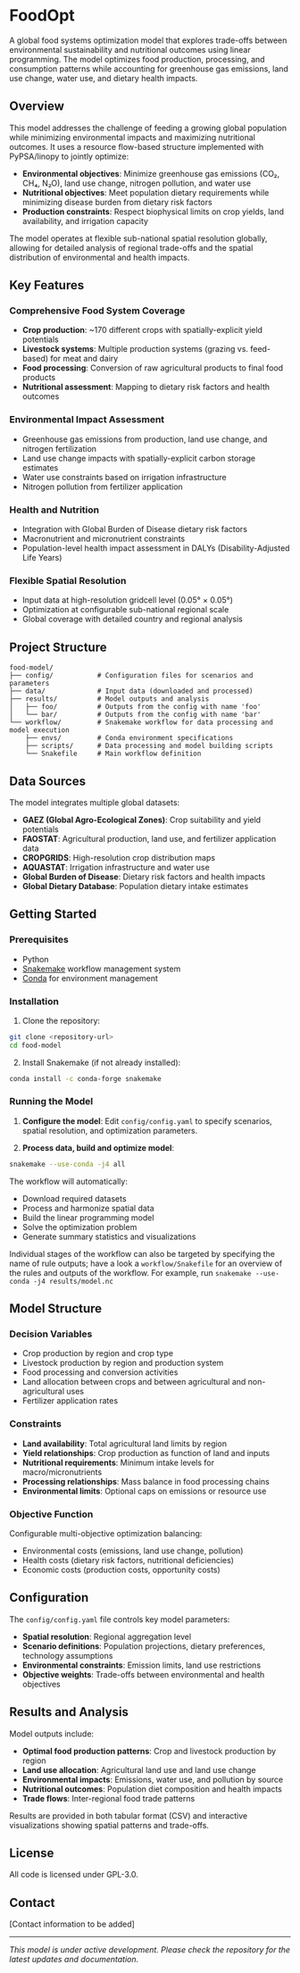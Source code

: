 # FoodOpt

A global food systems optimization model that explores trade-offs between environmental sustainability and nutritional outcomes using linear programming. The model optimizes food production, processing, and consumption patterns while accounting for greenhouse gas emissions, land use change, water use, and dietary health impacts.

## Overview

This model addresses the challenge of feeding a growing global population while minimizing environmental impacts and maximizing nutritional outcomes. It uses a resource flow-based structure implemented with PyPSA/linopy to jointly optimize:

- **Environmental objectives**: Minimize greenhouse gas emissions (CO₂, CH₄, N₂O), land use change, nitrogen pollution, and water use
- **Nutritional objectives**: Meet population dietary requirements while minimizing disease burden from dietary risk factors
- **Production constraints**: Respect biophysical limits on crop yields, land availability, and irrigation capacity

The model operates at flexible sub-national spatial resolution globally, allowing for detailed analysis of regional trade-offs and the spatial distribution of environmental and health impacts.

## Key Features

### Comprehensive Food System Coverage
- **Crop production**: ~170 different crops with spatially-explicit yield potentials
- **Livestock systems**: Multiple production systems (grazing vs. feed-based) for meat and dairy
- **Food processing**: Conversion of raw agricultural products to final food products
- **Nutritional assessment**: Mapping to dietary risk factors and health outcomes

### Environmental Impact Assessment
- Greenhouse gas emissions from production, land use change, and nitrogen fertilization
- Land use change impacts with spatially-explicit carbon storage estimates
- Water use constraints based on irrigation infrastructure
- Nitrogen pollution from fertilizer application

### Health and Nutrition
- Integration with Global Burden of Disease dietary risk factors
- Macronutrient and micronutrient constraints
- Population-level health impact assessment in DALYs (Disability-Adjusted Life Years)

### Flexible Spatial Resolution
- Input data at high-resolution gridcell level (0.05° × 0.05°)
- Optimization at configurable sub-national regional scale
- Global coverage with detailed country and regional analysis

## Project Structure

```
food-model/
├── config/           # Configuration files for scenarios and parameters
├── data/             # Input data (downloaded and processed)
├── results/          # Model outputs and analysis
│   ├── foo/          # Outputs from the config with name 'foo'
│   └── bar/          # Outputs from the config with name 'bar'
└── workflow/         # Snakemake workflow for data processing and model execution
    ├── envs/         # Conda environment specifications
    ├── scripts/      # Data processing and model building scripts
    └── Snakefile     # Main workflow definition
```

## Data Sources

The model integrates multiple global datasets:

- **GAEZ (Global Agro-Ecological Zones)**: Crop suitability and yield potentials
- **FAOSTAT**: Agricultural production, land use, and fertilizer application data
- **CROPGRIDS**: High-resolution crop distribution maps
- **AQUASTAT**: Irrigation infrastructure and water use
- **Global Burden of Disease**: Dietary risk factors and health impacts
- **Global Dietary Database**: Population dietary intake estimates

## Getting Started

### Prerequisites

- Python
- [Snakemake](https://snakemake.readthedocs.io/) workflow management system
- [Conda](https://github.com/conda-forge/miniforge/) for environment management

### Installation

1. Clone the repository:
```bash
git clone <repository-url>
cd food-model
```

2. Install Snakemake (if not already installed):
```bash
conda install -c conda-forge snakemake
```

### Running the Model

1. **Configure the model**: Edit `config/config.yaml` to specify scenarios, spatial resolution, and optimization parameters.

2. **Process data, build and optimize model**:
```bash
snakemake --use-conda -j4 all
```

The workflow will automatically:
- Download required datasets
- Process and harmonize spatial data
- Build the linear programming model
- Solve the optimization problem
- Generate summary statistics and visualizations

Individual stages of the workflow can also be targeted by specifying the name of rule outputs; have a look a `workflow/Snakefile` for an overview of the rules and outputs of the workflow. For example, run `snakemake --use-conda -j4 results/model.nc`

## Model Structure

### Decision Variables
- Crop production by region and crop type
- Livestock production by region and production system
- Food processing and conversion activities
- Land allocation between crops and between agricultural and non-agricultural uses
- Fertilizer application rates

### Constraints
- **Land availability**: Total agricultural land limits by region
- **Yield relationships**: Crop production as function of land and inputs
- **Nutritional requirements**: Minimum intake levels for macro/micronutrients
- **Processing relationships**: Mass balance in food processing chains
- **Environmental limits**: Optional caps on emissions or resource use

### Objective Function
Configurable multi-objective optimization balancing:
- Environmental costs (emissions, land use change, pollution)
- Health costs (dietary risk factors, nutritional deficiencies)
- Economic costs (production costs, opportunity costs)

## Configuration

The `config/config.yaml` file controls key model parameters:

- **Spatial resolution**: Regional aggregation level
- **Scenario definitions**: Population projections, dietary preferences, technology assumptions
- **Environmental constraints**: Emission limits, land use restrictions
- **Objective weights**: Trade-offs between environmental and health objectives

## Results and Analysis

Model outputs include:

- **Optimal food production patterns**: Crop and livestock production by region
- **Land use allocation**: Agricultural land use and land use change
- **Environmental impacts**: Emissions, water use, and pollution by source
- **Nutritional outcomes**: Population diet composition and health impacts
- **Trade flows**: Inter-regional food trade patterns

Results are provided in both tabular format (CSV) and interactive visualizations showing spatial patterns and trade-offs.

## License

All code is licensed under GPL-3.0.

## Contact

[Contact information to be added]

---

*This model is under active development. Please check the repository for the latest updates and documentation.*
